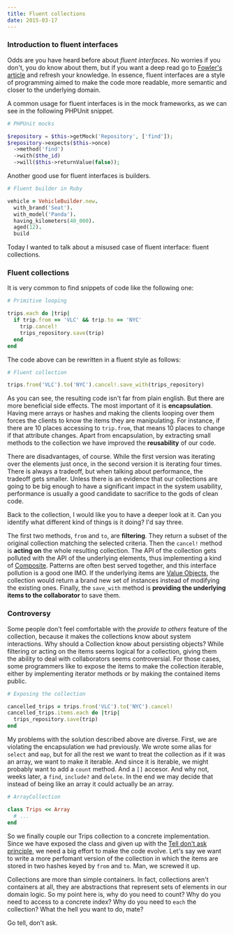 ```yaml
---
title: Fluent collections
date: 2015-03-17
---
```


### Introduction to fluent interfaces

Odds are you have heard before about *fluent interfaces*. No worries if you don't, you do know about them, but if you want a deep read go to [Fowler's article](http://martinfowler.com/bliki/FluentInterface.html) and refresh your knowledge. In essence, fluent interfaces are a style of programming aimed to make the code more readable, more semantic and closer to the underlying domain.

A common usage for fluent interfaces is in the mock frameworks, as we can see in the following PHPUnit snippet.

```php
# PHPUnit mocks

$repository = $this->getMock('Repository', ['find']);
$repository->expects($this->once)
  ->method('find')
  ->with($the_id)
  ->will($this->returnValue(false));
```

Another good use for fluent interfaces is builders.

```ruby
# Fluent builder in Ruby

vehicle = VehicleBuilder.new.
  with_brand('Seat').
  with_model('Panda').
  having_kilometers(40_000).
  aged(12).
  build
```
  
Today I wanted to talk about a misused case of fluent interface: fluent collections.


### Fluent collections

It is very common to find snippets of code like the following one:

```ruby
# Primitive looping

trips.each do |trip|
  if trip.from == 'VLC' && trip.to == 'NYC'
    trip.cancel!
    trips_repository.save(trip)
  end
end
```

The code above can be rewritten in a fluent style as follows:

```ruby
# Fluent collection

trips.from('VLC').to('NYC').cancel!.save_with(trips_repository)
```

As you can see, the resulting code isn't far from plain english. But there are more beneficial side effects. The most important of it is **encapsulation**. Having mere arrays or hashes and making the clients looping over them forces the clients to know the items they are manipulating. For instance, if there are 10 places accessing to `trip.from`, that means 10 places to change if that attribute changes. Apart from encapsulation, by extracting small methods to the collection we have improved the **reusability** of our code.

There are disadvantages, of course. While the first version was iterating over the elements just once, in the second version it is iterating four times. There is always a tradeoff, but when talking about performance, the tradeoff gets smaller. Unless there is an evidence that our collections are going to be big enough to have a significant impact in the system usability, performance is usually a good candidate to sacrifice to the gods of clean code.

Back to the collection, I would like you to have a deeper look at it. Can you identify what different kind of things is it doing? I'd say three.

The first two methods, `from` and `to`, are **filtering**. They return a subset of the original collection matching the selected criteria.
Then the `cancel!` method is **acting on** the whole resulting collection. The API of the collection gets polluted with the API of the underlying elements, thus implementing a kind of [Composite](http://en.wikipedia.org/wiki/Composite_pattern). Patterns are often best served together, and this interface pollution is a good one IMO. If the underlying items are [Value Objects](http://martinfowler.com/bliki/ValueObject.html), the collection would return a brand new set of instances instead of modifying the existing ones.
Finally, the `save_with` method is **providing the underlying items to the collaborator** to save them.


### Controversy

Some people don't feel comfortable with the *provide to others* feature of the collection, because it makes the collections know about system interactions. Why should a Collection know about persisting objects? While filtering or acting on the items seems logical for a collection, giving them the ability to deal with collaborators seems controversial. For those cases, some programmers like to expose the items to make the collection iterable, either by implementing iterator methods or by making the contained items public.

```ruby
# Exposing the collection

cancelled_trips = trips.from('VLC').to('NYC').cancel!
cancelled_trips.items.each do |trip|
  trips_repository.save(trip)
end
```

My problems with the solution described above are diverse. First, we are violating the encapsulation we had previously. We wrote some alias for `select` and `map`, but for all the rest we want to treat the collection as if it was an array, we want to make it iterable. And since it is iterable, we might probably want to add a `count` method. And a `[]` accesor. And why not, weeks later, a `find`, `include?` and `delete`. In the end we may decide that instead of being like an array it could actually be an array.

```ruby
# ArrayCollection

class Trips << Array
  # ...
end
```

So we finally couple our Trips collection to a concrete implementation. Since we have exposed the class and given up with the [Tell don't ask principle](https://pragprog.com/articles/tell-dont-ask), we need a big effort to make the code evolve. Let's say we want to write a more perfomant version of the collection in which the items are stored in two hashes keyed by `from` and `to`. Man, we screwed it up.

Collections are more than simple containers. In fact, collections aren't containers at all, they are abstractions that represent sets of elements in our domain logic. So my point here is, why do you need to count? Why do you need to access to a concrete index? Why do you need to `each` the collection? What the hell you want to do, mate?

Go tell, don't ask.
